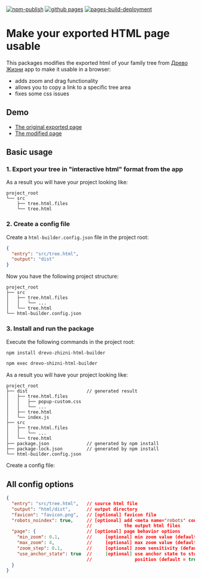 [![npm-publish](https://github.com/cardinalby/drevo-zhizni-html-builder/actions/workflows/npm-publish.yml/badge.svg)](https://github.com/cardinalby/drevo-zhizni-html-builder/actions/workflows/npm-publish.yml)
[![github pages](https://github.com/cardinalby/drevo-zhizni-html-builder/actions/workflows/gh-pages.yml/badge.svg)](https://github.com/cardinalby/drevo-zhizni-html-builder/actions/workflows/gh-pages.yml)
[![pages-build-deployment](https://github.com/cardinalby/drevo-zhizni-html-builder/actions/workflows/pages/pages-build-deployment/badge.svg)](https://github.com/cardinalby/drevo-zhizni-html-builder/actions/workflows/pages/pages-build-deployment)

# Make your exported HTML page usable

This packages modifies the exported html of your family tree from [Древо Жизни](https://genery.com/ru/) app
to make it usable in a browser:
- adds zoom and drag functionality
- allows you to copy a link to a specific tree area
- fixes some css issues

## Demo

- [The original exported page](https://cardinalby.github.io/drevo-zhizni-html-builder/src/tree.html)
- [The modified page](https://cardinalby.github.io/drevo-zhizni-html-builder/dist/tree.html)

## Basic usage

### 1. Export your tree in "interactive html" format from the app

As a result you will have your project looking like:
```
project_root
└── src
    ├── tree.html.files
    └── tree.html
```

### 2. Create a config file

Create a `html-builder.config.json` file in the project root:

```json
{
  "entry": "src/tree.html",
  "output": "dist"
}
```

Now you have the following project structure:
```
project_root
├── src
│   ├── tree.html.files
│   │   └── ...
│   └── tree.html
└── html-builder.config.json
```

### 3. Install and run the package

Execute the following commands in the project root:

```bash
npm install drevo-zhizni-html-builder
```
```bash
npm exec drevo-shizni-html-builder
```

As a result you will have your project looking like:
```
project_root
├── dist                      // generated result
│   ├── tree.html.files
│   │   ├── popup-custom.css
│   │   └── ...
│   ├── tree.html
│   └── index.js   
├── src
│   ├── tree.html.files
│   │   └── ...
│   └── tree.html
├── package.json              // generated by npm install
├── package-lock.json         // generated by npm install
└── html-builder.config.json
```

Create a config file:

## All config options

```json
{
  "entry": "src/tree.html",   // source html file
  "output": "html/dist",      // output directory
  "favicon": "favicon.png",   // [optional] favicon file
  "robots_noindex": true,     // [optional] add <meta name="robots" content="noindex"> to 
                              //            the output html files
  "page": {                   // [optional] page behavior options
    "min_zoom": 0.1,          //     [optional] min zoom value (default = 0.1)
    "max_zoom": 4,            //     [optional] max zoom value (default = 4)
    "zoom_step": 0.1,         //     [optional] zoom sensitivity (default = 0.1)
    "use_anchor_state": true  //     [optional] use anchor state to store current zoom and 
                              //                position (default = true)
  }
}
```